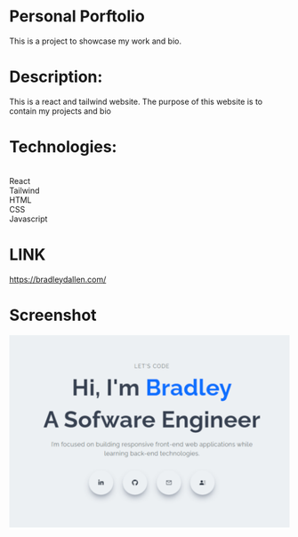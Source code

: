 # Personal Porftolio
This is a project to showcase my work and bio.


# Description:

This is a react and tailwind website. The purpose of this website is to contain my projects and bio

 
# Technologies:
<br>
React
<br>
Tailwind
<br>
HTML
<br>
CSS
<br>
Javascript
<br>


 # LINK
 
 https://bradleydallen.com/



# Screenshot


![website banner](https://github.com/Sirpip91/personal-portfolio/blob/main/public/personal.PNG)

